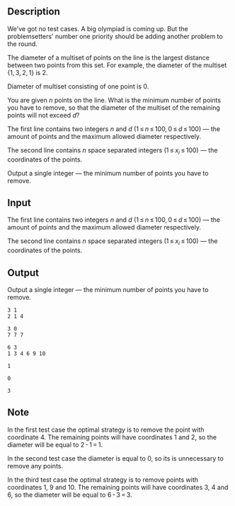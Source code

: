 ## Description

<div><p><span class="tex-font-style-it">We've got no test cases. A big olympiad is coming up. But the problemsetters' number one priority should be adding another problem to the round.</span> </p><p>The <span class="tex-font-style-bf">diameter</span> of a multiset of points on the line is the largest distance between two points from this set. For example, the diameter of the multiset <span class="tex-span">{1, 3, 2, 1}</span> is 2.</p><p>Diameter of multiset consisting of one point is 0.</p><p>You are given <span class="tex-span"><i>n</i></span> points on the line. What is the minimum number of points you have to remove, so that the diameter of the multiset of the remaining points will not exceed <span class="tex-span"><i>d</i></span>?</p></div><div class="input-specification"><p>The first line contains two integers <span class="tex-span"><i>n</i></span> and <span class="tex-span"><i>d</i></span> (<span class="tex-span">1 ≤ <i>n</i> ≤ 100, 0 ≤ <i>d</i> ≤ 100</span>)&nbsp;— the amount of points and the maximum allowed diameter respectively.</p><p>The second line contains <span class="tex-span"><i>n</i></span> space separated integers (<span class="tex-span">1 ≤ <i>x</i><sub class="lower-index"><i>i</i></sub> ≤ 100</span>)&nbsp;— the coordinates of the points.</p></div><div class="output-specification"><p>Output a single integer&nbsp;— the minimum number of points you have to remove.</p></div>

## Input

<p>The first line contains two integers <span class="tex-span"><i>n</i></span> and <span class="tex-span"><i>d</i></span> (<span class="tex-span">1 ≤ <i>n</i> ≤ 100, 0 ≤ <i>d</i> ≤ 100</span>)&nbsp;— the amount of points and the maximum allowed diameter respectively.</p><p>The second line contains <span class="tex-span"><i>n</i></span> space separated integers (<span class="tex-span">1 ≤ <i>x</i><sub class="lower-index"><i>i</i></sub> ≤ 100</span>)&nbsp;— the coordinates of the points.</p>

## Output

<p>Output a single integer&nbsp;— the minimum number of points you have to remove.</p>





```input1
3 1
2 1 4

```




```input2
3 0
7 7 7

```




```input3
6 3
1 3 4 6 9 10

```




```output1
1

```




```output2
0

```




```output3
3

```



## Note

<p>In the first test case the optimal strategy is to remove the point with coordinate <span class="tex-span">4</span>. The remaining points will have coordinates <span class="tex-span">1</span> and <span class="tex-span">2</span>, so the diameter will be equal to <span class="tex-span">2 - 1 = 1</span>.</p><p>In the second test case the diameter is equal to <span class="tex-span">0</span>, so its is unnecessary to remove any points. </p><p>In the third test case the optimal strategy is to remove points with coordinates <span class="tex-span">1</span>, <span class="tex-span">9</span> and <span class="tex-span">10</span>. The remaining points will have coordinates <span class="tex-span">3</span>, <span class="tex-span">4</span> and <span class="tex-span">6</span>, so the diameter will be equal to <span class="tex-span">6 - 3 = 3</span>.</p>
